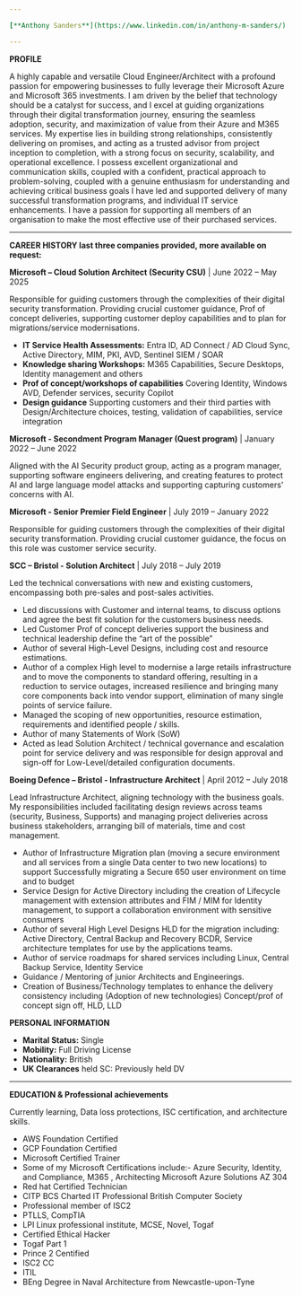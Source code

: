 ```yaml
---

[**Anthony Sanders**](https://www.linkedin.com/in/anthony-m-sanders/)					**Contact:** Cheltenham, United Kingdom M: 07970620 9292 					✉: [Anthony.m.sanders@hotmail.co.uk](mailto:Anthony.m.sanders@hotmail.co.uk) 

---
```


**PROFILE**

A highly capable and versatile Cloud Engineer/Architect with a profound passion for empowering businesses to fully leverage their Microsoft Azure and Microsoft 365 investments. I am driven by the belief that technology should be a catalyst for success, and I excel at guiding organizations through their digital transformation journey, ensuring the seamless adoption, security, and maximization of value from their Azure and M365 services. My expertise lies in building strong relationships, consistently delivering on promises, and acting as a trusted advisor from project inception to completion, with a strong focus on security, scalability, and operational excellence. I possess excellent organizational and communication skills, coupled with a confident, practical approach to problem-solving, coupled with a genuine enthusiasm for understanding and achieving critical business goals  I have led and supported delivery of many successful transformation programs, and individual IT service enhancements.  I have a passion for supporting all members of an  organisation to make the most effective use of their purchased services.

---

**CAREER HISTORY last three companies provided, more available on request:**

**Microsoft – Cloud Solution Architect (Security CSU)** | June 2022 – May 2025 

Responsible for guiding customers through the complexities of their digital security transformation. Providing crucial customer guidance, Prof of concept deliveries, supporting customer deploy capabilities and to plan for migrations/service modernisations.

* **IT Service Health Assessments:** Entra ID, AD Connect / AD Cloud Sync, Active Directory, MIM, PKI, AVD, Sentinel SIEM / SOAR  
* **Knowledge sharing Workshops:** M365 Capabilities, Secure Desktops, Identity management and others  
* **Prof of concept/workshops of capabilities** Covering Identity, Windows AVD, Defender services, security Copilot  
* **Design guidance** Supporting customers and their third parties with Design/Architecture choices, testing, validation of capabilities, service integration 

**Microsoft \- Secondment Program Manager (Quest program)** | January 2022 – June 2022 

Aligned with the AI Security product group, acting as a program manager, supporting software engineers delivering, and creating features to protect AI and large language model attacks and supporting capturing customers' concerns with AI. 

**Microsoft \- Senior Premier Field Engineer** | July 2019 – January 2022 

Responsible for guiding customers through the complexities of their digital security transformation. Providing crucial customer guidance, the focus on this role was customer service security.

**SCC – Bristol \- Solution Architect** | July 2018 – July 2019 

Led the technical conversations with new and existing customers, encompassing both pre-sales and post-sales activities.

* Led discussions with Customer and internal teams, to discuss options and agree the best fit solution for the customers business needs.  
* Led Customer Prof of concept deliveries support the business and technical leadership define the “art of the possible”  
* Author of several High-Level Designs, including cost and resource estimations.  
* Author of a complex High level to modernise a large retails infrastructure and to move the components to standard offering, resulting in a reduction to service outages, increased resilience and bringing many core components back into vendor support, elimination of many single points of service failure.  
* Managed the scoping of new opportunities, resource estimation, requirements and identified people / skills.  
* Author of many Statements of Work (SoW)   
* Acted as lead Solution Architect / technical governance and escalation point for service delivery and was responsible for design approval and sign-off for Low-Level/detailed configuration documents.

**Boeing Defence – Bristol \- Infrastructure Architect** | April 2012 – July 2018 

Lead Infrastructure Architect, aligning technology with the business goals. My responsibilities included facilitating design reviews across teams (security, Business, Supports) and managing project deliveries across business stakeholders, arranging bill of materials, time and cost management. 

* Author of Infrastructure Migration plan (moving a secure environment and all services from a single Data center to two new locations) to support Successfully migrating a Secure 650 user environment on time and to budget  
* Service Design for Active Directory including the creation of Lifecycle management with extension attributes and FIM / MIM for Identity management, to support a collaboration environment with sensitive consumers  
* Author of several High Level Designs HLD for the migration including: Active Directory, Central Backup and Recovery BCDR, Service architecture templates for use by the applications teams.    
* Author of service roadmaps for shared services including Linux, Central Backup Service, Identity Service  
* Guidance / Mentoring of junior Architects and Engineerings.  
* Creation of Business/Technology templates to enhance the delivery consistency including (Adoption of new technologies) Concept/prof of concept sign off, HLD, LLD

**PERSONAL INFORMATION**

* **Marital Status:** Single   
* **Mobility:** Full Driving License   
* **Nationality:** British  
* **UK Clearances** held SC: Previously held DV

---

**EDUCATION & Professional achievements**

Currently learning,  Data loss protections, ISC certification, and architecture skills.

* AWS Foundation Certified  
* GCP Foundation Certified  
* Microsoft Certified Trainer  
* Some of my Microsoft Certifications include:- Azure Security, Identity, and Compliance, M365 , Architecting Microsoft Azure Solutions AZ 304  
* Red hat Certified Technician  
* CITP BCS  Charted IT Professional British Computer Society   
* Professional member of ISC2  
* PTLLS, CompTIA  
* LPI Linux professional institute, MCSE, Novel, Togaf  
* Certified Ethical Hacker  
* Togaf Part 1  
* Prince 2 Centified  
* ISC2 CC  
* ITIL  
* BEng Degree in Naval Architecture from Newcastle-upon-Tyne 